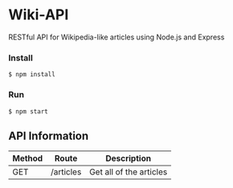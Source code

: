 # Wiki-API

RESTful API for Wikipedia-like articles using Node.js and Express

### Install

    $ npm install

### Run

    $ npm start

## API Information

<table>
    <thead>
        <tr>
            <th>Method</th>
            <th>Route</th>
            <th>Description</th>
        </tr>
    </thead>
    <tr>
        <td>GET</td>
        <td>/articles</td>
        <td>Get all of the articles</td>
    </tr>
</table>
